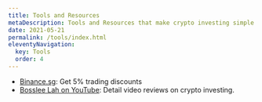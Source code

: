 ```yaml
---
title: Tools and Resources
metaDescription: Tools and Resources that make crypto investing simple
date: 2021-05-21
permalink: /tools/index.html
eleventyNavigation:
  key: Tools
  order: 4
---
```


- [Binance.sg](https://www.binance.com/en/register?ref=QAKCNSFH): Get 5% trading discounts
- [Bosslee Lah on YouTube](https://www.youtube.com/channel/UCYZEakRmAdZ_NRpnW0RzPVQ?sub_confirmation=1): Detail video reviews on crypto investing. 


